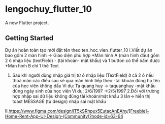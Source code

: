 # lengochuy_flutter_10

A new Flutter project.

## Getting Started

Dự án hoàn toàn tạo mới đặt tên theo ten_hoc_vien_flutter_10
I.Viết dự án bao gồm 2 màn hình
-> Giao diện phù hợp
	+Màn hình A (màn hình đầu) gồm 2 ô nhập liệu (textField)  - (tài khoản- mật khẩu) và 1 button có thể bấm được
	+Màn hình B chỉ 1 thẻ Text
1. Sau khi người dùng nhập giá trị từ ô nhập liệu (TextField) ở cả 2 ô nếu thoả mãn các điều sau sẽ qua màn hình tiếp theo
-tài khoản đúng họ tên của học viên không dấu
Vi dụ: Tạ quang huy -> taquanghuy
-mật khẩu đúng ngày sinh của học viên
Ví dụ: 2/6/1997 ->2/5/1997
2.Đối với trường hợp nhập sai dữ liệu không đúng tài khoản/mật khẩu 3 lần-> hiển thị toast MESSAGE (tự design) nhập sai mật khẩu

II.https://www.figma.com/design/lT5kSRhpux5EutacAnEAhy/[Freebie]-Home-Rent-App-UI-Design-(Community)?node-id=63-64


